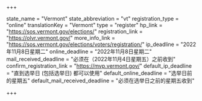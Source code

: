 +++

state_name = "Vermont"
state_abbreviation = "vt"
registration_type = "online"
translationKey = "Vermont"
type = "register"
hp_link = "https://sos.vermont.gov/elections/"
registration_link = "https://olvr.vermont.gov/"
more_info_link = "https://sos.vermont.gov/elections/voters/registration/"
ip_deadline = "2022年11月8日星期二"
online_deadline = "2022年11月8日星期二"
mail_received_deadline = "必须在（2022年11月4日星期五）之前收到"
confirm_registration_link = "https://mvp.vermont.gov/"
default_ip_deadline = "直到选举日 (包括选举日) 都可以使用"
default_online_deadline = "选举日前的星期五"
default_mail_received_deadline = "必须在选举日之前的星期五收到"

+++